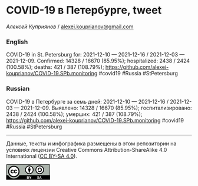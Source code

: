 COVID-19 в Петербурге, tweet
============================

*Алексей Куприянов* /
<a href="mailto:alexei.kouprianov@gmail.com" class="email">alexei.kouprianov@gmail.com</a>

### English

COVID-19 in St. Petersburg for: 2021-12-10 — 2021-12-16 / 2021-12-03 —
2021-12-09. Сonfirmed: 14328 / 16670 (85.95%); hospitalized: 2438 / 2424
(100.58%); deaths: 421 / 387 (108.79%);
<a href="https://github.com/alexei-kouprianov/COVID-19.SPb.monitoring" class="uri">https://github.com/alexei-kouprianov/COVID-19.SPb.monitoring</a>
\#covid19 \#Russia \#StPetersburg

### Russian

COVID-19 в Петербурге за семь дней: 2021-12-10 — 2021-12-16 / 2021-12-03
— 2021-12-09. Выявлено: 14328 / 16670 (85.95%); госпитализировано: 2438
/ 2424 (100.58%); умерших: 421 / 387 (108.79%);
<a href="https://github.com/alexei-kouprianov/COVID-19.SPb.monitoring" class="uri">https://github.com/alexei-kouprianov/COVID-19.SPb.monitoring</a>
\#covid19 \#Russia \#StPetersburg

------------------------------------------------------------------------

Данные, тексты и инфографика размещены в этом репозитории на условиях
лицензии Creative Commons Attribution-ShareAlike 4.0 International ([CC
BY-SA 4.0](https://creativecommons.org/licenses/by-sa/4.0/)).

![](../misc/CC-BY-SA-icon.png "CC-BY-SA")
